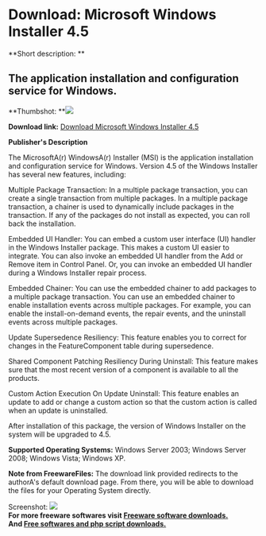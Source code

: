 # Download: Microsoft Windows Installer 4.5

**Short description: **

## The application installation and configuration service for Windows.

  
**Thumbshot: **![](http://www.freewarefiles.com/screenshot/nopic.gif)   
  
**Download link:** [Download Microsoft Windows Installer 4.5](http://freesoftwares.boysofts.com/Microsoft-Windows-Installer_program_42193.html)  
  

**Publisher's Description**  
  

The MicrosoftA(r) WindowsA(r) Installer (MSI) is the application installation
and configuration service for Windows. Version 4.5 of the Windows Installer
has several new features, including:

Multiple Package Transaction: In a multiple package transaction, you can
create a single transaction from multiple packages. In a multiple package
transaction, a chainer is used to dynamically include packages in the
transaction. If any of the packages do not install as expected, you can roll
back the installation.

Embedded UI Handler: You can embed a custom user interface (UI) handler in the
Windows Installer package. This makes a custom UI easier to integrate. You can
also invoke an embedded UI handler from the Add or Remove item in Control
Panel. Or, you can invoke an embedded UI handler during a Windows Installer
repair process.

Embedded Chainer: You can use the embedded chainer to add packages to a
multiple package transaction. You can use an embedded chainer to enable
installation events across multiple packages. For example, you can enable the
install-on-demand events, the repair events, and the uninstall events across
multiple packages.

Update Supersedence Resiliency: This feature enables you to correct for
changes in the FeatureComponent table during supersedence.

Shared Component Patching Resiliency During Uninstall: This feature makes sure
that the most recent version of a component is available to all the products.

Custom Action Execution On Update Uninstall: This feature enables an update to
add or change a custom action so that the custom action is called when an
update is uninstalled.

After installation of this package, the version of Windows Installer on the
system will be upgraded to 4.5.

**Supported Operating Systems:** Windows Server 2003; Windows Server 2008; Windows Vista; Windows XP.

**Note from FreewareFiles:** The download link provided redirects to the authorA's default download page. From there, you will be able to download the files for your Operating System directly.

  
  
Screenshot: ![](http://www.freewarefiles.com/screenshot/nopic.gif)  
**For more freeware softwares visit [Freeware software downloads.](http://freesoftwares.boysofts.com/)**   
**And [Free softwares and php script downloads.](http://www.boysofts.com/)**

